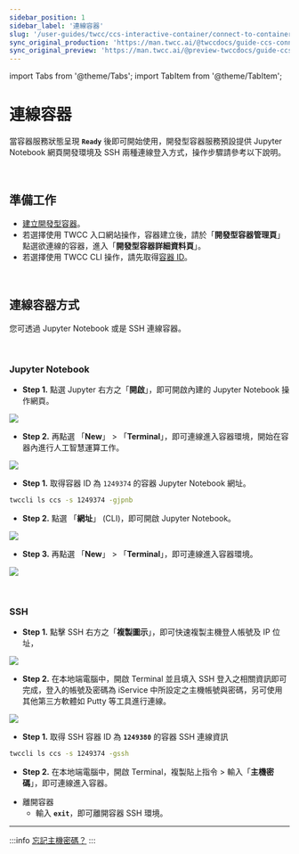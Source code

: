 ```yaml
---
sidebar_position: 1
sidebar_label: '連線容器'
slug: '/user-guides/twcc/ccs-interactive-container/connect-to-container'
sync_original_production: 'https://man.twcc.ai/@twccdocs/guide-ccs-connect-zh' 
sync_original_preview: 'https://man.twcc.ai/@preview-twccdocs/guide-ccs-connect-zh' 
---
```


import Tabs from '@theme/Tabs';
import TabItem from '@theme/TabItem';

# 連線容器

當容器服務狀態呈現 **`Ready`** 後即可開始使用，開發型容器服務預設提供 Jupyter Notebook 網頁開發環境及 SSH 兩種連線登入方式，操作步驟請參考以下說明。

<br/>

## 準備工作

- [建立開發型容器](./create-container.md)。
- 若選擇使用 TWCC 入口網站操作，容器建立後，請於「**開發型容器管理頁**」點選欲連線的容器，進入「**開發型容器詳細資料頁**」。
- 若選擇使用 TWCC CLI 操作，請先取得[容器 ID](../manage-monitor/manage-container.md#檢視資訊)。

<br/>

## 連線容器方式

您可透過 Jupyter Notebook 或是 SSH 連線容器。

<br/>

### Jupyter Notebook

<Tabs>
<TabItem value="TWCC 入口網站" label="TWCC 入口網站">

- **Step 1.** 點選 Jupyter 右方之「**開啟**」，即可開啟內建的 Jupyter Notebook 操作網頁。

![](https://cos.twcc.ai/SYS-MANUAL/uploads/upload_536d3b7c1e7631fc0a40616396953b3e.png)

- **Step 2.** 再點選 「**New**」 > 「**Terminal**」，即可連線進入容器環境，開始在容器內進行人工智慧運算工作。

![](https://cos.twcc.ai/SYS-MANUAL/uploads/upload_4d710c1fb912cf901ebfae96d73c06d2.png)

</TabItem>
<TabItem value="TWCC CLI" label="TWCC CLI">

- **Step 1.** 取得容器 ID 為 `1249374` 的容器 Jupyter Notebook 網址。

```bash
twccli ls ccs -s 1249374 -gjpnb
```

- **Step 2.** 點選 「**網址**」 (CLI)，即可開啟 Jupyter Notebook。

![](https://cos.twcc.ai/SYS-MANUAL/uploads/upload_619c5fad19ccb469b5368895935ae48b.png)

- **Step 3.** 再點選 「**New**」 > 「**Terminal**」，即可連線進入容器環境。

![](https://cos.twcc.ai/SYS-MANUAL/uploads/upload_4d710c1fb912cf901ebfae96d73c06d2.png)

</TabItem>
</Tabs>

<br/>

### SSH

<Tabs>
<TabItem value="TWCC 入口網站" label="TWCC 入口網站">

- **Step 1.** 點擊 SSH 右方之「**複製圖示**」，即可快速複製主機登人帳號及 IP 位址，

![](https://cos.twcc.ai/SYS-MANUAL/uploads/upload_843ed64309398c217dc4e8c5f4644785.png)

- **Step 2.** 在本地端電腦中，開啟 Terminal 並且填入 SSH 登入之相關資訊即可完成，登入的帳號及密碼為 iService 中所設定之主機帳號與密碼，另可使用其他第三方軟體如 Putty 等工具進行連線。

![](https://cos.twcc.ai/SYS-MANUAL/uploads/upload_178bd3a081c3e9af4de944d2130d1b7f.png)

</TabItem>
<TabItem value="TWCC CLI" label="TWCC CLI">

- **Step 1.** 取得 SSH 容器 ID 為 **`1249380`** 的容器 SSH 連線資訊

```bash
twccli ls ccs -s 1249374 -gssh
```

- **Step 2.** 在本地端電腦中，開啟 Terminal，複製貼上指令 > 輸入「**主機密碼**」，即可連線進入容器。

</TabItem>
</Tabs>

- 離開容器
    - 輸入 **`exit`**，即可離開容器 SSH 環境。

---

:::info
[<ins>忘記主機密碼？</ins>](/member/user-guides/member-key-quota/hpc-account-password-otp.md#重置主機密碼)
:::